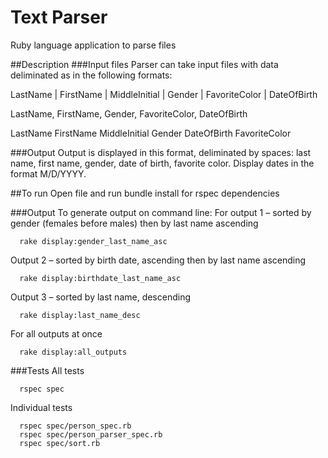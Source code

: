 # Text Parser
Ruby language application to parse files

##Description
###Input files
Parser can take input files with data deliminated as in the following formats:

LastName | FirstName | MiddleInitial | Gender | FavoriteColor | DateOfBirth

LastName, FirstName, Gender, FavoriteColor, DateOfBirth

LastName FirstName MiddleInitial Gender DateOfBirth FavoriteColor

###Output
Output is displayed in this format, deliminated by spaces:
last name, first name, gender, date of birth, favorite color.
Display dates in the format M/D/YYYY.

##To run
Open file and run bundle install for rspec dependencies

###Output
To generate output on command line:
For output 1 – sorted by gender (females before males) then by last name ascending
```
  rake display:gender_last_name_asc
```
Output 2 – sorted by birth date, ascending then by last name ascending
```
  rake display:birthdate_last_name_asc
```
Output 3 – sorted by last name, descending
```
  rake display:last_name_desc
```
For all outputs at once
```
  rake display:all_outputs
```

###Tests
All tests
```
  rspec spec
```
Individual tests
```
  rspec spec/person_spec.rb
  rspec spec/person_parser_spec.rb
  rspec spec/sort.rb
```


